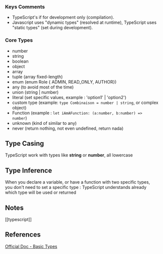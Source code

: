 ### Keys Comments

* TypeScript's if for development only (compilation).
* Javascript uses "dynamic types" (resolved at runtime), TypeScript uses "static types" (set during development). 

### Core Types 
* number 
* string 
* boolean
* object
* array
* tuple (array fixed-length)
* enum (enum Role { ADMIN, READ_ONLY, AUTHOR})
* any (to avoid most of the time)
* union (string | number)
* literal  (set specific values, example : 'option1' | 'option2')
* custom type (example: `type Combinaison = number | string`, or complex object)
* Function (example : `let iAmAFunction: (a:number, b:number) => number`)
* unknown (kind of similar to any)
* never (return nothing, not even undefined, return nada)

## Type Casing

TypeScript work with types like **string** or **number**, all lowercase

## Type Inference
When you declare a variable, or have a function with two specific types, you don't need to set a specific type : TypeScript understands already which type will be used or returned

## Notes

[[typescript]]

## References

[Official Doc - Basic Types](https://www.typescriptlang.org/docs/handbook/basic-types.html)